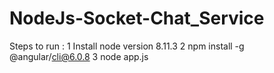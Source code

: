 # NodeJs-Socket-Chat_Service
Steps to run :
1 Install node version 8.11.3
2 npm install -g  @angular/cli@6.0.8
3 node app.js
